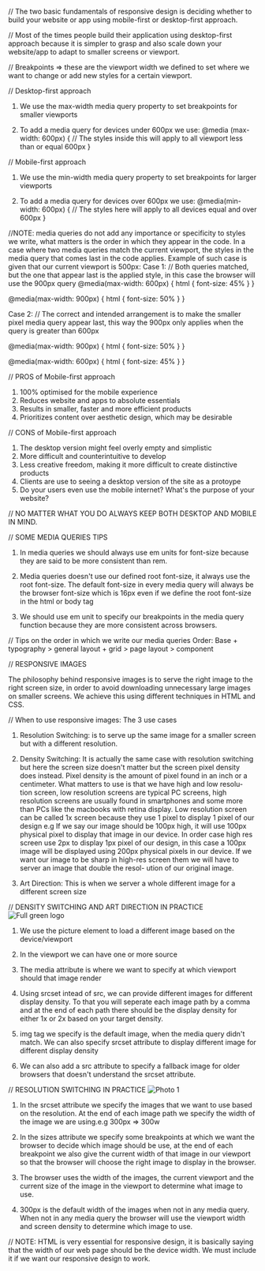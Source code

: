// The two basic fundamentals of responsive design is deciding whether to build your
website or app using mobile-first or desktop-first approach.

// Most of the times people build their application using desktop-first approach because it
is simpler to grasp and also scale down your website/app to adapt to smaller screens or viewport.

// Breakpoints => these are the viewport width we defined to set where we want to change or add new
styles for a certain viewport.




// Desktop-first approach
1. We use the max-width media query property to set breakpoints for smaller viewports

2. To add a media query for devices under 600px we use:
   @media (max-width: 600px) {
        // The styles inside this will apply to all viewport less than or equal 600px
   }


// Mobile-first approach
1. We use the min-width media query property to set breakpoints for larger viewports

2. To add a media query for devices over 600px we use:
   @media(min-width: 600px) {
        // The styles here will apply to all devices equal and over 600px
   }


//NOTE: media queries do not add any importance or specificity to styles we write, what matters
is the order in which they appear in the code. In a case where two media queries match the
current viewport, the styles in the media query that comes last in the code applies.
Example of such case is given that our current viewport is 500px:
Case 1:
// Both queries matched, but the one that appear last is the applied style, in this case
the browser will use the 900px query
@media(max-width: 600px) {
    html {
        font-size: 45%
    }
}

@media(max-width: 900px) {
    html {
        font-size: 50%
    }
}

Case 2:
// The correct and intended arrangement is to make the smaller pixel media query appear
last, this way the 900px only applies when the query is greater than 600px

@media(max-width: 900px) {
    html {
        font-size: 50%
    }
}

@media(max-width: 600px) {
    html {
        font-size: 45%
    }
}


// PROS of Mobile-first approach
1. 100% optimised for the mobile experience
2. Reduces website and apps to absolute essentials
3. Results in smaller, faster and more efficient products
4. Prioritizes content over aesthetic design, which may be
desirable


// CONS of Mobile-first approach
1. The desktop version might feel overly empty and simplistic
2. More difficult and counterintuitive to develop
3. Less creative freedom, making it more difficult to create
distinctive products
4. Clients are use to seeing a desktop version of the site as a protoype
5. Do your users even use the mobile internet? What's the purpose of your website?


// NO MATTER WHAT YOU DO ALWAYS KEEP BOTH DESKTOP AND MOBILE IN MIND.

// SOME MEDIA QUERIES TIPS
1. In media queries we should always use em units for font-size because they are said to be
more consistent than rem.

2. Media queries doesn't use our defined root font-size, it always use the root font-size.
The default font-size in every media query will always be the browser font-size which is 16px
even if we define the root font-size in the html or body tag

3. We should use em unit to specify our breakpoints in the media query function because they
are more consistent across browsers.

// Tips on the order in which we write our media queries
Order: Base + typography > general layout + grid > page layout > component



// RESPONSIVE IMAGES

The philosophy behind responsive images is to serve the right image to the right screen
size, in order to avoid downloading unnecessary large images on smaller screens. We achieve
this using different techniques in HTML and CSS.


// When to use responsive images: The 3 use cases

1. Resolution Switching: is to serve up the same image for a smaller screen but with a different
resolution.

2. Density Switching: It is actually the same case with resolution switching but here the screen
size doesn't matter but the screen pixel density does instead. Pixel density is the amount of
pixel found in an inch or a centimeter. What matters to use is that we have high and low resolu-
tion screen, low resolution screens are typical PC screens, high resolution screens are usually
found in smartphones and some more than PCs like the macbooks with retina display. Low resolution
screen can be called 1x screen because they use 1 pixel to display 1 pixel of our design e.g If
we say our image should be 100px high, it will use 100px physical pixel to display that image
in our device. In order case high res screen use 2px to display 1px pixel of our design, in this
case a 100px image will be displayed using 200px physical pixels in our device. If we want our
image to be sharp in high-res screen them we will have to server an image that double the resol-
ution of our original image.

3. Art Direction: This is when we server a whole different image for a different screen size




// DENSITY SWITCHING AND ART DIRECTION IN PRACTICE
<picture class="footer__logo">
    <source 
        srcset="./img/logo-green-small-1x.png 1x, ./img/logo-green-small-1x.png 2x"
        media="(max-width: 37.5em)"
        src="./img/logo-green-small-1x.png"
        alt="Full green logo"
        >
    <img
        srcset="./img/logo-green-1x.png 1x, ./img/logo-green-2x.png 2x"
        alt="Full green logo"
        src="./img/logo-green-1x.png"
        >
</picture>

1. We use the picture element to load a different image based on the device/viewport

2. In the viewport we can have one or more source

3. The media attribute is where we want to specify at which viewport should that image render

4. Using srcset intead of src, we can provide different images for different display density. To
that you will seperate each image path by a comma and at the end of each path there should be the
display density for either 1x or 2x based on your target density.

5. img tag we specify is the default image, when the media query didn't match. We can also specify
srcset attribute to display different image for different display density

6. We can also add a src attribute to specify a fallback image for older browsers that doesn't
understand the srcset attribute.


// RESOLUTION SWITCHING IN PRACTICE
<img
    srcset="./img/nat-1.jpg 300w, ./img/nat-1-large.jpg 1000w"
    sizes="(max-width: 75em) 22vw, (max-width: 56.25em) 20vw, (max-width: 37.5em) 30vw, 300px"
    class="composition__photo composition__photo--p1"
    alt="Photo 1"
    src="./img/nat-1.jpg"
    >

1. In the srcset attribute we specify the images that we want to use based on the resolution.
At the end of each image path we specify the width of the image we are using.e.g 300px => 300w

2. In the sizes attribute we specify some breakpoints at which we want the browser to decide which
image should be use, at the end of each breakpoint we also give the current width of that image in
our viewport so that the browser will choose the right image to display in the browser.

3. The browser uses the width of the images, the current viewport and the current size of the image
in the viewport to determine what image to use.

4. 300px is the default width of the images when not in any media query. When not in any media query
the browser will use the viewport width and screen density to determine which image to use.




// NOTE:
HTML  <meta name="viewport" content="width=device-width, initial-scale=1.0"> is very
essential for responsive design, it is basically saying that the width of our web page
should be the device width. We must include it if we want our responsive design to work.